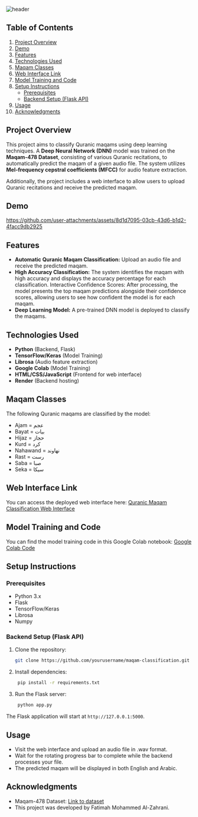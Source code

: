 ![header](https://capsule-render.vercel.app/api?type=waving&height=300&color=gradient&&customColorList=2,9,16,21,22&text=Quran%20Maqam%20Classification&section=header&reversal=true&textBg=false&fontAlign=50&fontSize=50)

## Table of Contents

1. [Project Overview](#project-overview)
2. [Demo](#demo)
3. [Features](#features)
4. [Technologies Used](#technologies-used)
5. [Maqam Classes](#maqam-classes)
6. [Web Interface Link](#web-interface-link)
7. [Model Training and Code](#model-training-and-code)
8. [Setup Instructions](#setup-instructions)
   - [Prerequisites](#prerequisites)
   - [Backend Setup (Flask API)](#backend-setup-flask-api)
9. [Usage](#usage)
10. [Acknowledgments](#acknowledgments)

## Project Overview
This project aims to classify Quranic maqams using deep learning techniques. A **Deep Neural Network (DNN)** model was trained on the **Maqam-478 Dataset**, consisting of various Quranic recitations, to automatically predict the maqam of a given audio file. The system utilizes **Mel-frequency cepstral coefficients (MFCC)** for audio feature extraction.

Additionally, the project includes a web interface to allow users to upload Quranic recitations and receive the predicted maqam.

## Demo


https://github.com/user-attachments/assets/8d1d7095-03cb-43d6-b1d2-4facc9db2925


## Features

- **Automatic Quranic Maqam Classification:** Upload an audio file and receive the predicted maqam.
- **High Accuracy Classification:** The system identifies the maqam with high accuracy and displays the accuracy percentage for each classification.
Interactive Confidence Scores: After processing, the model presents the top maqam predictions alongside their confidence scores, allowing users to see how confident the model is for each maqam.
- **Deep Learning Model:** A pre-trained DNN model is deployed to classify the maqams.

## Technologies Used

- **Python** (Backend, Flask)
- **TensorFlow/Keras** (Model Training)
- **Librosa** (Audio feature extraction)
- **Google Colab** (Model Training)
- **HTML/CSS/JavaScript** (Frontend for web interface)
- **Render** (Backend hosting)

## Maqam Classes

The following Quranic maqams are classified by the model:

- Ajam = عجم
- Bayat = بيات
- Hijaz = حجاز
- Kurd = كرد
- Nahawand = نهاوند
- Rast = رست
- Saba = صبا
- Seka = سيكا

## Web Interface Link

You can access the deployed web interface here:
[Quranic Maqam Classification Web Interface](https://quranic-maqam-classification.onrender.com)

## Model Training and Code

You can find the model training code in this Google Colab notebook:
[Google Colab Code](https://colab.research.google.com/drive/1NzNl2Nadqwb653mWr_uySZKQ2Jn2l2fT?usp=sharing)


## Setup Instructions

### Prerequisites

- Python 3.x
- Flask
- TensorFlow/Keras
- Librosa
- Numpy

### Backend Setup (Flask API)

1. Clone the repository:

   ```bash
   git clone https://github.com/yourusername/maqam-classification.git

   ```

2. Install dependencies:

   ```bash
    pip install -r requirements.txt

   ```

3. Run the Flask server:

   ````bash
    python app.py

The Flask application will start at ```http://127.0.0.1:5000```.


## Usage

- Visit the web interface and upload an audio file in .wav format.
- Wait for the rotating progress bar to complete while the backend processes your file.
- The predicted maqam will be displayed in both English and Arabic.

## Acknowledgments

- Maqam-478 Dataset: [Link to dataset](https://figshare.com/articles/dataset/Maqam478_Qur_anic_Recitations_in_8_different_Maqams/13489359?file=26372272)
- This project was developed by Fatimah Mohammed Al-Zahrani.
